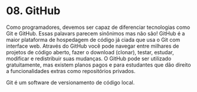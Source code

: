 # 08. GitHub

Como programadores, devemos ser capaz de diferenciar tecnologias como Git e GitHub.
Essas palavars parecem sinônimos mas não são!
GitHub é a maior plataforma de hospedagem de código já ciada que usa o Git com interface web.
Através do GitHub você pode navegar entre milhares de projetos de código aberto,
fazer o download (clonar), testar, estudar, modificar e redistribuir suas mudanças.
O GitHub pode ser utilizado gratuitamente, mas existem planos pagos e para estudantes que dão direito a funcionalidades extras como repositórios privados.

Git é um software de versionamento de código local.
